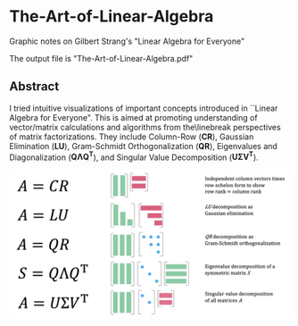 # The-Art-of-Linear-Algebra
Graphic notes on Gilbert Strang's "Linear Algebra for Everyone"

The output file is "The-Art-of-Linear-Algebra.pdf"

## Abstract
I tried intuitive visualizations of important concepts introduced
in ``Linear Algebra for Everyone".
This is aimed at promoting understanding of vector/matrix calculations
and algorithms from the\linebreak perspectives of matrix factorizations.
They include Column-Row ($\bm{CR}$), Gaussian Elimination ($\bm{LU}$),
Gram-Schmidt Orthogonalization ($\bm{QR}$), Eigenvalues and Diagonalization ($\bm{Q \Lambda Q^\mathbf{T}}$),
and Singular Value Decomposition ($\bm{U \Sigma V^\mathbf{T}}$).

![](5-Factorizations.png)


